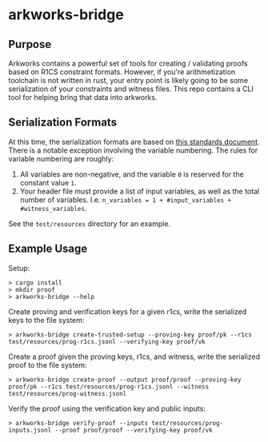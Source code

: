 # arkworks-bridge

## Purpose

Arkworks contains a powerful set of tools for creating / validating proofs based on R1CS constraint formats. However, if you're arithmetization toolchain is not written in rust, your entry point is likely going to be some serialization of your constraints and witness files. This repo contains a CLI tool for helping bring that data into arkworks.

## Serialization Formats

At this time, the serialization formats are based on [this standards document](https://docs.zkproof.org/pages/standards/accepted-workshop2/proposal--zk-interop-jr1cs.pdf). There is a notable exception involving the variable numbering. The rules for variable numbering are roughly:
1. All variables are non-negative, and the variable `0` is reserved for the constant value `1`.
2. Your header file must provide a list of input variables, as well as the total number of variables. I.e. `n_variables = 1 + #input_variables + #witness_variables`.

See the `test/resources` directory for an example.


## Example Usage

Setup:
```
> cargo install
> mkdir proof
> arkworks-bridge --help
```

Create proving and verification keys for a given r1cs, write the serialized keys to the file system:

```
> arkworks-bridge create-trusted-setup --proving-key proof/pk --r1cs test/resources/prog-r1cs.jsonl --verifying-key proof/vk                                 
```

Create a proof given the proving keys, r1cs, and witness, write the serialized proof to the file system:

```
> arkworks-bridge create-proof --output proof/proof --proving-key proof/pk --r1cs test/resources/prog-r1cs.jsonl --witness test/resources/prog-witness.jsonl
```

Verify the proof using the verification key and public inputs:

```
> arkworks-bridge verify-proof --inputs test/resources/prog-inputs.jsonl --proof proof/proof --verifying-key proof/vk                                       
```

